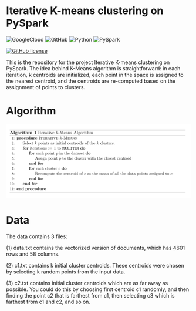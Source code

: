 # Iterative K-means clustering on PySpark

![GoogleCloud](https://img.shields.io/badge/Google_Cloud-4285F4?style=for-the-badge&logo=google-cloud&logoColor=white)
![GitHub](https://img.shields.io/badge/GitHub-100000?style=for-the-badge&logo=github&logoColor=white)
![Python](https://img.shields.io/badge/Python-3776AB?style=for-the-badge&logo=python&logoColor=white)
![PySpark](https://img.shields.io/badge/PySpark-FFBA00?style=for-the-badge&logo=python&logoColor=white)

[![GitHub license](https://img.shields.io/github/license/Naereen/StrapDown.js.svg)](https://github.com/Naereen/StrapDown.js/blob/master/LICENSE)

This is the repository for the project  Iterative K-means clustering on PySpark. The idea behind K-Means algorithm is straightforward: in each iteration, k centroids are
initialized, each point in the space is assigned to the nearest centroid, and the centroids
are re-computed based on the assignment of points to clusters.

# Algorithm
![Alt text](https://raw.githubusercontent.com/aqid98/KMeans_PySpark/main/images/Kmean_Iterative.PNG?raw=true "Architecture")

# Data

The data contains 3 files:

(1) data.txt contains the vectorized version of documents, which has 4601 rows and
58 columns.

(2) c1.txt contains k initial cluster centroids. These centroids were chosen by
selecting k random points from the input data.

(3) c2.txt contains initial cluster centroids which are as far away as possible. You
could do this by choosing first centroid c1 randomly, and then finding the point c2
that is farthest from c1, then selecting c3 which is farthest from c1 and c2, and so
on.

